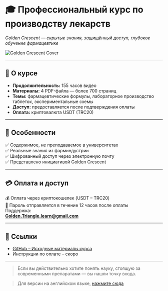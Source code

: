 
# 🎓 Профессиональный курс по производству лекарств  
*Golden Crescent — скрытые знания, защищённый доступ, глубокое обучение фармацевтике*

![Golden Crescent Cover](./cover.jpg)

---

## 🧪 О курсе  
- **Продолжительность:** 155 часов видео  
- **Материалы:** 4 PDF-файла — более 700 страниц  
- **Темы:** фармацевтические формулы, лабораторное производство таблеток, экспериментальные схемы  
- **Доступ:** предоставляется после подтверждения оплаты  
- **Оплата:** криптовалюта USDT (TRC20)

---

## 🔐 Особенности  
✅ Содержимое, не преподаваемое в университетах  
✅ Реальные знания из фарминдустрии  
✅ Шифрованный доступ через электронную почту  
✅ Представлено инициативой Golden Crescent

---

## 💳 Оплата и доступ  
💰 Оплата через криптокошелек (USDT – TRC20)  
📧 Пароль отправляется в течение 12 часов после оплаты  
Поддержка:  
**Golden.Triangle.learn@gmail.com**

---

## 🔗 Ссылки  
- [GitHub – Исходные материалы курса](https://github.com/drugsilk/drug-production-course-hopple)  
- Инструкции по оплате – скоро

---

> Если вы действительно хотите понять науку, стоящую за современными препаратами — вы нашли точку входа.

> Для версии на английском языке, [нажмите сюда](./index-en.md)
